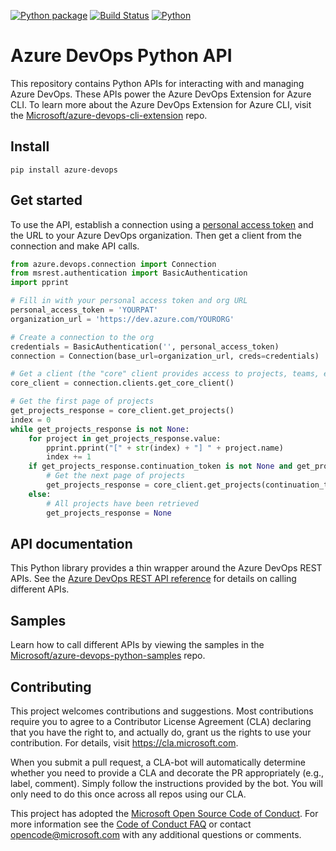 [![Python package](https://github.com/microsoft/azure-devops-python-api/workflows/Python%20package/badge.svg)](https://github.com/microsoft/azure-devops-python-api/actions)
[![Build Status](https://dev.azure.com/mseng/vsts-cli/_apis/build/status/vsts-python-api?branchName=dev)](https://dev.azure.com/mseng/vsts-cli/_build/latest?definitionId=5904&branchName=dev)
[![Python](https://img.shields.io/pypi/pyversions/azure-devops.svg)](https://pypi.python.org/pypi/azure-devops)

# Azure DevOps Python API

This repository contains Python APIs for interacting with and managing Azure DevOps. These APIs power the Azure DevOps Extension for Azure CLI. To learn more about the Azure DevOps Extension for Azure CLI, visit the [Microsoft/azure-devops-cli-extension](https://github.com/Microsoft/azure-devops-cli-extension) repo.

## Install 

```
pip install azure-devops
```

## Get started


To use the API, establish a connection using a [personal access token](https://docs.microsoft.com/azure/devops/organizations/accounts/use-personal-access-tokens-to-authenticate?view=vsts) and the URL to your Azure DevOps organization. Then get a client from the connection and make API calls.

```python
from azure.devops.connection import Connection
from msrest.authentication import BasicAuthentication
import pprint

# Fill in with your personal access token and org URL
personal_access_token = 'YOURPAT'
organization_url = 'https://dev.azure.com/YOURORG'

# Create a connection to the org
credentials = BasicAuthentication('', personal_access_token)
connection = Connection(base_url=organization_url, creds=credentials)

# Get a client (the "core" client provides access to projects, teams, etc)
core_client = connection.clients.get_core_client()

# Get the first page of projects
get_projects_response = core_client.get_projects()
index = 0
while get_projects_response is not None:
    for project in get_projects_response.value:
        pprint.pprint("[" + str(index) + "] " + project.name)
        index += 1
    if get_projects_response.continuation_token is not None and get_projects_response.continuation_token != "":
        # Get the next page of projects
        get_projects_response = core_client.get_projects(continuation_token=get_projects_response.continuation_token)
    else:
        # All projects have been retrieved
        get_projects_response = None
```

## API documentation

This Python library provides a thin wrapper around the Azure DevOps REST APIs. See the [Azure DevOps REST API reference](https://docs.microsoft.com/en-us/rest/api/azure/devops/?view=azure-devops-rest-5.1) for details on calling different APIs.

## Samples

Learn how to call different APIs by viewing the samples in the [Microsoft/azure-devops-python-samples](https://github.com/Microsoft/azure-devops-python-samples) repo.

## Contributing

This project welcomes contributions and suggestions.  Most contributions require you to agree to a
Contributor License Agreement (CLA) declaring that you have the right to, and actually do, grant us
the rights to use your contribution. For details, visit https://cla.microsoft.com.

When you submit a pull request, a CLA-bot will automatically determine whether you need to provide
a CLA and decorate the PR appropriately (e.g., label, comment). Simply follow the instructions
provided by the bot. You will only need to do this once across all repos using our CLA.

This project has adopted the [Microsoft Open Source Code of Conduct](https://opensource.microsoft.com/codeofconduct/).
For more information see the [Code of Conduct FAQ](https://opensource.microsoft.com/codeofconduct/faq/) or
contact [opencode@microsoft.com](mailto:opencode@microsoft.com) with any additional questions or comments.
